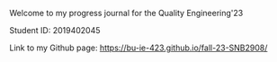 Welcome to my progress journal for the Quality Engineering'23

Student ID: 2019402045

Link to my Github page: https://bu-ie-423.github.io/fall-23-SNB2908/
